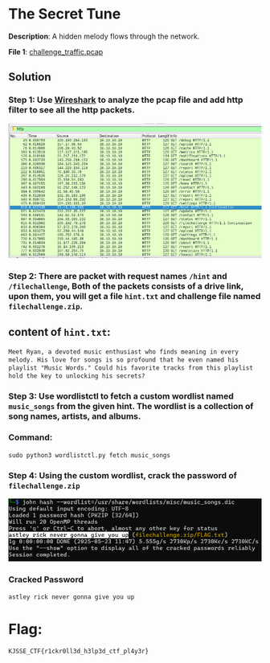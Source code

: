 # The Secret Tune

**Description**: A hidden melody flows through the network.

**File 1**: [challenge_traffic.pcap](./files/challenge_traffic.pcap)

## Solution
### Step 1: Use [Wireshark](https://www.wireshark.org/) to analyze the pcap file and add http filter to see all the http packets.

![alt text](image.png)

### Step 2: There are packet with request names `/hint` and `/filechallenge`, Both of the packets consists of a drive link, upon them, you will get a file `hint.txt` and challenge file named `filechallenge.zip`.
## content of `hint.txt`:
```
Meet Ryan, a devoted music enthusiast who finds meaning in every melody. His love for songs is so profound that he even named his playlist "Music Words." Could his favorite tracks from this playlist hold the key to unlocking his secrets?
```
### Step 3: Use wordlistctl to fetch a custom wordlist named `music_songs` from the given hint. The wordlist is a collection of song names, artists, and albums.

### Command:
```
sudo python3 wordlistctl.py fetch music_songs
```

### Step 4: Using the custom wordlist, crack the password of `filechallenge.zip`

![alt text](image-1.png)

### Cracked Password
```
astley rick never gonna give you up
```

# Flag:
```
KJSSE_CTF{r1ckr0ll3d_h3lp3d_ctf_pl4y3r}
```